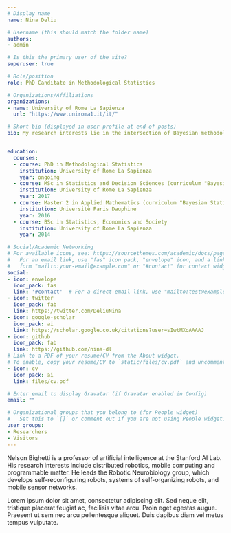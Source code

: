 ```yaml
---
# Display name
name: Nina Deliu

# Username (this should match the folder name)
authors:
- admin

# Is this the primary user of the site?
superuser: true

# Role/position
role: PhD Canditate in Methodological Statistics

# Organizations/Affiliations
organizations:
- name: University of Rome La Sapienza
  url: "https://www.uniroma1.it/it/"

# Short bio (displayed in user profile at end of posts)
bio: My research interests lie in the intersection of Bayesian methodology, statistical reinforcement learning, multi-armed bandits and modern applications based on adaptive decision making, such as mobile health.


education:
  courses:
  - course: PhD in Methodological Statistics
    institution: University of Rome La Sapienza
    year: ongoing
  - course: MSc in Statistics and Decision Sciences (curriculum "Bayesian Statistics")
    institution: University of Rome La Sapienza
    year: 2017
  - course: Master 2 in Applied Mathematics (curriculum "Bayesian Statistics")
    institution: Universitè Paris Dauphine
    year: 2016
  - course: BSc in Statistics, Economics and Society
    institution: University of Rome La Sapienza
    year: 2014

# Social/Academic Networking
# For available icons, see: https://sourcethemes.com/academic/docs/page-builder/#icons
#   For an email link, use "fas" icon pack, "envelope" icon, and a link in the
#   form "mailto:your-email@example.com" or "#contact" for contact widget.
social:
- icon: envelope
  icon_pack: fas
  link: '#contact'  # For a direct email link, use "mailto:test@example.org".
- icon: twitter
  icon_pack: fab
  link: https://twitter.com/DeliuNina
- icon: google-scholar
  icon_pack: ai
  link: https://scholar.google.co.uk/citations?user=sIwtMXoAAAAJ
- icon: github
  icon_pack: fab
  link: https://github.com/nina-dl
# Link to a PDF of your resume/CV from the About widget.
# To enable, copy your resume/CV to `static/files/cv.pdf` and uncomment the lines below.
- icon: cv
  icon_pack: ai
  link: files/cv.pdf

# Enter email to display Gravatar (if Gravatar enabled in Config)
email: ""

# Organizational groups that you belong to (for People widget)
#   Set this to `[]` or comment out if you are not using People widget.
user_groups:
- Researchers
- Visitors
---
```


Nelson Bighetti is a professor of artificial intelligence at the Stanford AI Lab. His research interests include distributed robotics, mobile computing and programmable matter. He leads the Robotic Neurobiology group, which develops self-reconfiguring robots, systems of self-organizing robots, and mobile sensor networks.

Lorem ipsum dolor sit amet, consectetur adipiscing elit. Sed neque elit, tristique placerat feugiat ac, facilisis vitae arcu. Proin eget egestas augue. Praesent ut sem nec arcu pellentesque aliquet. Duis dapibus diam vel metus tempus vulputate.
